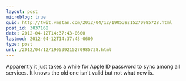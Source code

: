 ```yaml
---
layout: post
microblog: true
guid: http://twit.vmstan.com/2012/04/12/190539215270985728.html
post_id: 3037168
date: 2012-04-12T14:37:43-0600
lastmod: 2012-04-12T14:37:43-0600
type: post
url: /2012/04/12/190539215270985728.html
---
```

Apparently it just takes a while for Apple ID password to sync among all services. It knows the old one isn't valid but not what new is.
